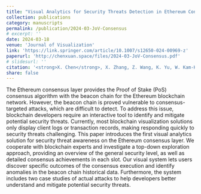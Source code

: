 ```yaml
---
title: "Visual Analytics for Security Threats Detection in Ethereum Consensus Layer"
collection: publications
category: manuscripts
permalink: /publication/2024-03-JoV-Consensus
# excerpt: ''
date: 2024-03-18
venue: 'Journal of Visualization'
link: 'https://link.springer.com/article/10.1007/s12650-024-00969-z'
paperurl: 'http://chenxuan.space/files/2024-03-JoV-Consensus.pdf'
# slidesurl: ''
citation: '<strong>X. Chen</strong>, X. Zhang, Z. Wang, K. Yu, W. Kam-Kwai, H. Guo and S. Chen, "Visual Analytics for Security Threats Detection in Ethereum Consensus Layer," J Vis 27, 469–483 (2024).'
share: false
---
```


The Ethereum consensus layer provides the Proof of Stake (PoS) consensus algorithm with the beacon chain for the Ethereum blockchain network. However, the beacon chain is proved vulnerable to consensus-targeted attacks, which are difficult to detect. To address this issue, blockchain developers require an interactive tool to identify and mitigate potential security threats. Currently, most blockchain visualization solutions only display client logs or transaction records, making responding quickly to security threats challenging. This paper introduces the first visual analytics solution for security threat awareness on the Ethereum consensus layer. We cooperate with blockchain experts and investigate a top-down exploration approach, providing an overview of the general security level, as well as detailed consensus achievements in each slot. Our visual system lets users discover specific outcomes of the consensus execution and identify anomalies in the beacon chain historical data. Furthermore, the system includes two case studies of actual attacks to help developers better understand and mitigate potential security threats.